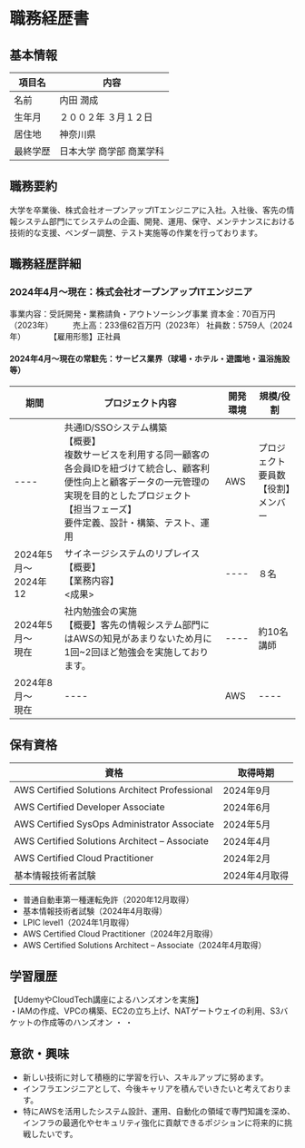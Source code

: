 # 職務経歴書

## 基本情報

|項目名|内容|
|----|----|
|名前|内田 潤成|
|生年月|２００２年 ３月１２日 |
|居住地|神奈川県|
|最終学歴|日本大学 商学部 商業学科|

## 職務要約

大学を卒業後、株式会社オープンアップITエンジニアに入社。入社後、客先の情報システム部門にてシステムの企画、開発、運用、保守、メンテナンスにおける技術的な支援、ベンダー調整、テスト実施等の作業を行っております。

## 職務経歴詳細

### 2024年4月～現在：株式会社オープンアップITエンジニア
事業内容：受託開発・業務請負・アウトソーシング事業
資本金：70百万円（2023年）　　　売上高：233億62百万円（2023年）
社員数：5759人（2024年）　　　　【雇用形態】正社員

#### 2024年4月～現在の常駐先：サービス業界（球場・ホテル・遊園地・温浴施設等）

|期間|プロジェクト内容|開発環境|規模/役割|
|---|----|----|----|
|----|共通ID/SSOシステム構築<br>【概要】<br>複数サービスを利用する同一顧客の各会員IDを紐づけて統合し、顧客利便性向上と顧客データの一元管理の実現を目的としたプロジェクト<br>【担当フェーズ】<br>要件定義、設計・構築、テスト、運用|AWS|プロジェクト要員数<br>【役割】メンバー|
|2024年5月～2024年12|サイネージシステムのリプレイス<br>【概要】<br>【業務内容】<br><成果>|----|８名|
|2024年5月～<br>現在|社内勉強会の実施<br>【概要】客先の情報システム部門にはAWSの知見があまりないため月に1回~2回ほど勉強会を実施しております。|----|約10名<br>講師|
|2024年8月～<br>現在|----|AWS|----|

## 保有資格

|資格|取得時期|
|----|----|
|AWS Certified Solutions Architect Professional|2024年9月|
|AWS Certified Developer Associate|2024年6月|
|AWS Certified SysOps Administrator Associate|2024年5月|
|AWS Certified Solutions Architect – Associate|2024年4月|
|AWS Certified Cloud Practitioner|2024年2月|
|基本情報技術者試験|2024年4月取得|

- 普通自動車第一種運転免許（2020年12月取得）<br>
- 基本情報技術者試験（2024年4月取得）<br>
- LPIC level1（2024年1月取得）<br>
- AWS Certified Cloud Practitioner（2024年2月取得）<br>
- AWS Certified Solutions Architect – Associate（2024年4月取得）<br>



## 学習履歴

【UdemyやCloudTech講座によるハンズオンを実施】<br>
・IAMの作成、VPCの構築、EC2の立ち上げ、NATゲートウェイの利用、S3バケットの作成等のハンズオン
・
・

## 意欲・興味

- 新しい技術に対して積極的に学習を行い、スキルアップに努めます。
- インフラエンジニアとして、今後キャリアを積んでいきたいと考えております。
- 特にAWSを活用したシステム設計、運用、自動化の領域で専門知識を深め、インフラの最適化やセキュリティ強化に貢献できるポジションに将来的に挑戦したいです。

